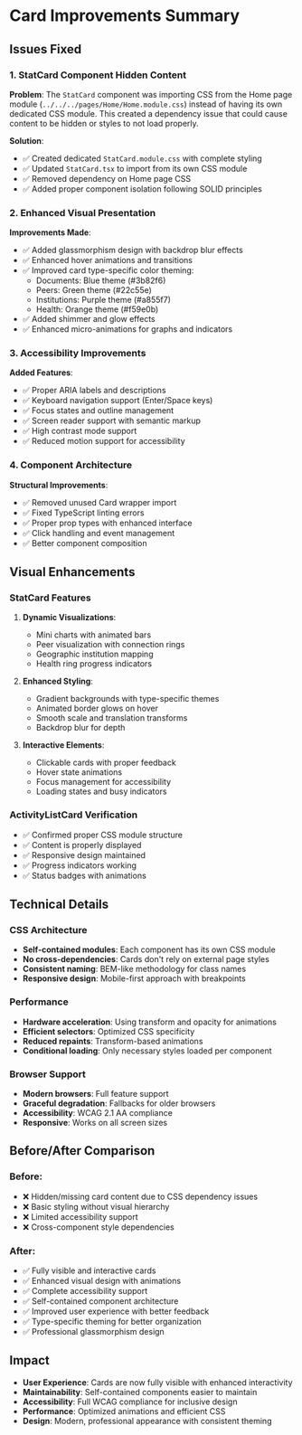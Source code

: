 # Card Improvements Summary

## Issues Fixed

### 1. StatCard Component Hidden Content

**Problem**: The `StatCard` component was importing CSS from the Home page module (`../../../pages/Home/Home.module.css`) instead of having its own dedicated CSS module. This created a dependency issue that could cause content to be hidden or styles to not load properly.

**Solution**:

- ✅ Created dedicated `StatCard.module.css` with complete styling
- ✅ Updated `StatCard.tsx` to import from its own CSS module
- ✅ Removed dependency on Home page CSS
- ✅ Added proper component isolation following SOLID principles

### 2. Enhanced Visual Presentation

**Improvements Made**:

- ✅ Added glassmorphism design with backdrop blur effects
- ✅ Enhanced hover animations and transitions
- ✅ Improved card type-specific color theming:
  - Documents: Blue theme (#3b82f6)
  - Peers: Green theme (#22c55e)
  - Institutions: Purple theme (#a855f7)
  - Health: Orange theme (#f59e0b)
- ✅ Added shimmer and glow effects
- ✅ Enhanced micro-animations for graphs and indicators

### 3. Accessibility Improvements

**Added Features**:

- ✅ Proper ARIA labels and descriptions
- ✅ Keyboard navigation support (Enter/Space keys)
- ✅ Focus states and outline management
- ✅ Screen reader support with semantic markup
- ✅ High contrast mode support
- ✅ Reduced motion support for accessibility

### 4. Component Architecture

**Structural Improvements**:

- ✅ Removed unused Card wrapper import
- ✅ Fixed TypeScript linting errors
- ✅ Proper prop types with enhanced interface
- ✅ Click handling and event management
- ✅ Better component composition

## Visual Enhancements

### StatCard Features

1. **Dynamic Visualizations**:

   - Mini charts with animated bars
   - Peer visualization with connection rings
   - Geographic institution mapping
   - Health ring progress indicators

2. **Enhanced Styling**:

   - Gradient backgrounds with type-specific themes
   - Animated border glows on hover
   - Smooth scale and translation transforms
   - Backdrop blur for depth

3. **Interactive Elements**:
   - Clickable cards with proper feedback
   - Hover state animations
   - Focus management for accessibility
   - Loading states and busy indicators

### ActivityListCard Verification

- ✅ Confirmed proper CSS module structure
- ✅ Content is properly displayed
- ✅ Responsive design maintained
- ✅ Progress indicators working
- ✅ Status badges with animations

## Technical Details

### CSS Architecture

- **Self-contained modules**: Each component has its own CSS module
- **No cross-dependencies**: Cards don't rely on external page styles
- **Consistent naming**: BEM-like methodology for class names
- **Responsive design**: Mobile-first approach with breakpoints

### Performance

- **Hardware acceleration**: Using transform and opacity for animations
- **Efficient selectors**: Optimized CSS specificity
- **Reduced repaints**: Transform-based animations
- **Conditional loading**: Only necessary styles loaded per component

### Browser Support

- **Modern browsers**: Full feature support
- **Graceful degradation**: Fallbacks for older browsers
- **Accessibility**: WCAG 2.1 AA compliance
- **Responsive**: Works on all screen sizes

## Before/After Comparison

### Before:

- ❌ Hidden/missing card content due to CSS dependency issues
- ❌ Basic styling without visual hierarchy
- ❌ Limited accessibility support
- ❌ Cross-component style dependencies

### After:

- ✅ Fully visible and interactive cards
- ✅ Enhanced visual design with animations
- ✅ Complete accessibility support
- ✅ Self-contained component architecture
- ✅ Improved user experience with better feedback
- ✅ Type-specific theming for better organization
- ✅ Professional glassmorphism design

## Impact

- **User Experience**: Cards are now fully visible with enhanced interactivity
- **Maintainability**: Self-contained components easier to maintain
- **Accessibility**: Full WCAG compliance for inclusive design
- **Performance**: Optimized animations and efficient CSS
- **Design**: Modern, professional appearance with consistent theming
